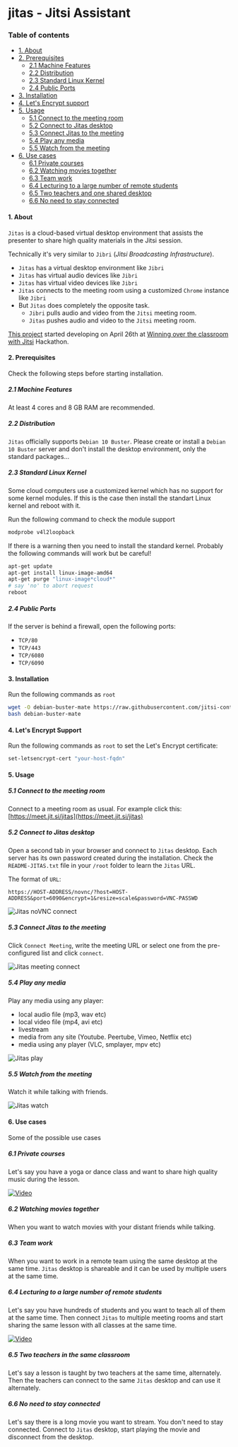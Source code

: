 # jitas - Jitsi Assistant

### Table of contents

- [1. About](#1-about)
- [2. Prerequisites](#2-prerequisites)
  - [2.1 Machine Features](#21-machine-features)
  - [2.2 Distribution](#22-distribution)
  - [2.3 Standard Linux Kernel](#23-standard-linux-kernel)
  - [2.4 Public Ports](#24-public-ports)
- [3. Installation](#3-installation)
- [4. Let's Encrypt support](#4-lets-encrypt-support)
- [5. Usage](#5-usage)
  - [5.1 Connect to the meeting room](#51-connect-to-the-meeting-room)
  - [5.2 Connect to Jitas desktop](#52-connect-to-jitas-desktop)
  - [5.3 Connect Jitas to the meeting](#53-connect-jitas-to-the-meeting)
  - [5.4 Play any media](#54-play-any-media)
  - [5.5 Watch from the meeting](#55-watch-from-the-meeting)
- [6. Use cases](#6-use-cases)
  - [6.1 Private courses](#61-private-courses)
  - [6.2 Watching movies together](#62-watching-movies-together)
  - [6.3 Team work](#63-team-work)
  - [6.4 Lecturing to a large number of remote
    students](#64-lecturing-to-a-large-number-of-remote-students)
  - [6.5 Two teachers and one shared desktop](#65-two-teachers-and-one-shared-desktop)
  - [6.6 No need to stay connected](#66-no-need-to-stay-connected)

#### 1. About

`Jitas` is a cloud-based virtual desktop environment that assists the presenter
to share high quality materials in the Jitsi session.

Technically it's very similar to `Jibri` (_Jitsi Broadcasting Infrastructure_).

- `Jitas` has a virtual desktop environment like `Jibri`
- `Jitas` has virtual audio devices like `Jibri`
- `Jitas` has virtual video devices like `Jibri`
- `Jitas` connects to the meeting room using a customized `Chrome` instance like
  `Jibri`
- But `Jitas` does completely the opposite task.
  - `Jibri` pulls audio and video from the `Jitsi` meeting room.
  - `Jitas` pushes audio and video to the `Jitsi` meeting room.

[This project](https://platform-euhack21.bemyapp.com/#/projects/607dea7c972ccc0019009868)
started developing on April 26th at
[Winning over the classroom with Jitsi](https://euhack21.bemyapp.com/)
Hackathon.

#### 2. Prerequisites

Check the following steps before starting installation.

##### 2.1 Machine Features

At least 4 cores and 8 GB RAM are recommended.

##### 2.2 Distribution

`Jitas` officially supports `Debian 10 Buster`. Please create or install a
`Debian 10 Buster` server and don't install the desktop environment, only the
standard packages...

##### 2.3 Standard Linux Kernel

Some cloud computers use a customized kernel which has no support for some
kernel modules. If this is the case then install the standart Linux kernel and
reboot with it.

Run the following command to check the module support

```bash
modprobe v4l2loopback
```

If there is a warning then you need to install the standard kernel. Probably the
following commands will work but be careful!

```bash
apt-get update
apt-get install linux-image-amd64
apt-get purge "linux-image*cloud*"
# say 'no' to abort request
reboot
```

##### 2.4 Public Ports

If the server is behind a firewall, open the following ports:

- `TCP/80`
- `TCP/443`
- `TCP/6080`
- `TCP/6090`

#### 3. Installation

Run the following commands as `root`

```bash
wget -O debian-buster-mate https://raw.githubusercontent.com/jitsi-contrib/jitas/main/installer/debian-buster-mate
bash debian-buster-mate
```

#### 4. Let's Encrypt Support

Run the following commands as `root` to set the Let's Encrypt certificate:

```bash
set-letsencrypt-cert "your-host-fqdn"
```

#### 5. Usage

##### 5.1 Connect to the meeting room

Connect to a meeting room as usual. For example click this:
[https://meet.jit.si/jitas](https://meet.jit.si/jitas)

##### 5.2 Connect to Jitas desktop

Open a second tab in your browser and connect to `Jitas` desktop. Each server
has its own password created during the installation. Check the
`README-JITAS.txt` file in your `/root` folder to learn the `Jitas` URL.

The format of `URL`:

`https://HOST-ADDRESS/novnc/?host=HOST-ADDRESS&port=6090&encrypt=1&resize=scale&password=VNC-PASSWD`

![Jitas noVNC connect](images/jitas-novnc-connect.png)

##### 5.3 Connect Jitas to the meeting

Click `Connect Meeting`, write the meeting URL or select one from the
pre-configured list and click `connect`.

![Jitas meeting connect](images/jitas-connect-meeting.png)

##### 5.4 Play any media

Play any media using any player:

- local audio file (mp3, wav etc)
- local video file (mp4, avi etc)
- livestream
- media from any site (Youtube. Peertube, Vimeo, Netflix etc)
- media using any player (VLC, smplayer, mpv etc)

![Jitas play](images/jitas-play.png)

##### 5.5 Watch from the meeting

Watch it while talking with friends.

![Jitas watch](images/jitas-watch.png)

#### 6. Use cases

Some of the possible use cases

##### 6.1 Private courses

Let's say you have a yoga or dance class and want to share high quality music
during the lesson.

[![Video](images/icon-video.png)](https://youtu.be/lM-f2mdBvj0)

##### 6.2 Watching movies together

When you want to watch movies with your distant friends while talking.

##### 6.3 Team work

When you want to work in a remote team using the same desktop at the same time.
`Jitas` desktop is shareable and it can be used by multiple users at the same
time.

##### 6.4 Lecturing to a large number of remote students

Let's say you have hundreds of students and you want to teach all of them at the
same time. Then connect `Jitas` to multiple meeting rooms and start sharing the
same lesson with all classes at the same time.

[![Video](images/icon-video.png)](https://youtu.be/uvIcAVoN6cA)

##### 6.5 Two teachers in the same classroom

Let's say a lesson is taught by two teachers at the same time, alternately. Then
the teachers can connect to the same `Jitas` desktop and can use it alternately.

##### 6.6 No need to stay connected

Let's say there is a long movie you want to stream. You don't need to stay
connected. Connect to `Jitas` desktop, start playing the movie and disconnect
from the desktop.
